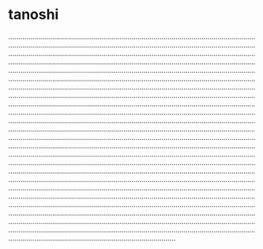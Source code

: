 # tanoshi

....................................................................................................................................................................................................................................................................................................................................................................................................................................................................................................................................................................................................................................................................................................................................................................................................................................................................................................................................................................................................................................................................................................................................................................................................................................................................................................................................................................................................................................................................................................................................................................................................................................................................................................................................................................................................................................................................................................................................................................................................................................................................................................................................................................................................................................................................................................................................................................................................................................................................................................................................................................................................................................................................................................................................................................................................................................................................................................................................................................................................................................................................................................................................................................................